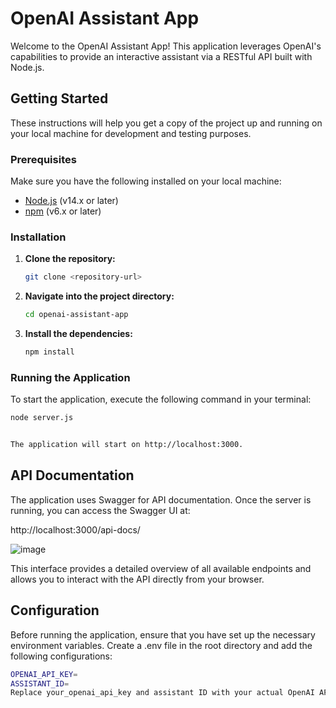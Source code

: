 # OpenAI Assistant App

Welcome to the OpenAI Assistant App! This application leverages OpenAI's capabilities to provide an interactive assistant via a RESTful API built with Node.js.

## Getting Started

These instructions will help you get a copy of the project up and running on your local machine for development and testing purposes.

### Prerequisites

Make sure you have the following installed on your local machine:

- [Node.js](https://nodejs.org/) (v14.x or later)
- [npm](https://www.npmjs.com/) (v6.x or later)

### Installation

1. **Clone the repository:**

    ```bash
    git clone <repository-url>
    ```

2. **Navigate into the project directory:**

    ```bash
    cd openai-assistant-app
    ```

3. **Install the dependencies:**

    ```bash
    npm install
    ```

### Running the Application

To start the application, execute the following command in your terminal:

```bash
node server.js


The application will start on http://localhost:3000.

```

## API Documentation
The application uses Swagger for API documentation. Once the server is running, you can access the Swagger UI at:

http://localhost:3000/api-docs/

![image](https://github.com/Aman98roy/openAI-AssistentApp/assets/63066645/95e7bbf8-1510-429d-bd7e-2b87911ffefb)


This interface provides a detailed overview of all available endpoints and allows you to interact with the API directly from your browser.

## Configuration
Before running the application, ensure that you have set up the necessary environment variables. Create a .env file in the root directory and add the following configurations:

```bash
OPENAI_API_KEY=
ASSISTANT_ID=
Replace your_openai_api_key and assistant ID with your actual OpenAI API key and assistant ID, which you will create using the REST API (ASSISTANT_ID).
